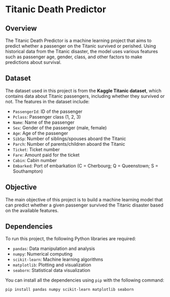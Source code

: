 # Titanic Death Predictor

## Overview
The Titanic Death Predictor is a machine learning project that aims to predict whether a passenger on the Titanic survived or perished. Using historical data from the Titanic disaster, the model uses various features such as passenger age, gender, class, and other factors to make predictions about survival.

## Dataset
The dataset used in this project is from the **Kaggle Titanic dataset**, which contains data about Titanic passengers, including whether they survived or not. The features in the dataset include:
- `PassengerId`: ID of the passenger
- `Pclass`: Passenger class (1, 2, 3)
- `Name`: Name of the passenger
- `Sex`: Gender of the passenger (male, female)
- `Age`: Age of the passenger
- `SibSp`: Number of siblings/spouses aboard the Titanic
- `Parch`: Number of parents/children aboard the Titanic
- `Ticket`: Ticket number
- `Fare`: Amount paid for the ticket
- `Cabin`: Cabin number
- `Embarked`: Port of embarkation (C = Cherbourg; Q = Queenstown; S = Southampton)

## Objective
The main objective of this project is to build a machine learning model that can predict whether a given passenger survived the Titanic disaster based on the available features.

## Dependencies
To run this project, the following Python libraries are required:

- `pandas`: Data manipulation and analysis
- `numpy`: Numerical computing
- `scikit-learn`: Machine learning algorithms
- `matplotlib`: Plotting and visualization
- `seaborn`: Statistical data visualization

You can install all the dependencies using `pip` with the following command:

```bash
pip install pandas numpy scikit-learn matplotlib seaborn
